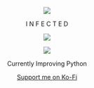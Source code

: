<p align="center">  
<img src="https://cdn.discordapp.com/attachments/1135352221534527630/1150657716428226620/download_8.jpg">
</p>
<p align="center">
    I N F E C T E D
<p align="center">  
<img src="https://komarev.com/ghpvc/?username=zaddyinfected&color=grey">
</p>
    <p align="center">
  <img src="https://discord.c99.nl/widget/theme-4/1133410789429084190.png"/>
</p>
<p align="center">
Currently Improving Python
</p>
<p align="center">
    <a href="https://ko-fi.com/infectedxd">Support me on Ko-Fi</a>
</p>
